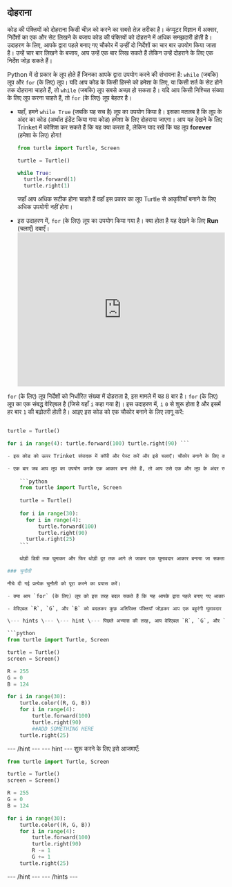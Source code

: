 ## दोहराना

कोड की पंक्तियों को दोहराना किसी चीज़ को करने का सबसे तेज़ तरीका है। कंप्यूटर विज्ञान में अक्सर, निर्देशों का एक और सेट लिखने के बजाय कोड की पंक्तियों को दोहराने में अधिक समझदारी होती है। उदाहरण के लिए, आपके द्वारा पहले बनाए गए चौकोर में उन्हीं दो निर्देशों का चार बार उपयोग किया जाता है। उन्हें चार बार लिखने के बजाय, आप उन्हें एक बार लिख सकते हैं लेकिन उन्हें दोहराने के लिए एक निर्देश जोड़ सकते हैं।

Python में दो प्रकार के लूप होते हैं जिनका आपके द्वारा उपयोग करने की संभावना है: `while` (जबकि) लूप और `for` (के लिए) लूप। यदि आप कोड के किसी हिस्से को हमेशा के लिए, या किसी शर्त के सेट होने तक दोहराना चाहते हैं, तो `while` (जबकि) लूप सबसे अच्छा हो सकता है। यदि आप किसी निश्चित संख्या के लिए लूप करना चाहते हैं, तो `for` (के लिए) लूप बेहतर है।

- यहाँ, हमने `while True` (जबकि यह सच है) लूप का उपयोग किया है। इसका मतलब है कि लूप के अंदर का कोड (अर्थात इंडेंट किया गया कोड) हमेशा के लिए दोहराया जाएगा। आप यह देखने के लिए Trinket में कोशिश कर सकते हैं कि यह क्या करता है, लेकिन याद रखें कि यह लूप **forever** (हमेशा के लिए) होगा!
    
    ```python
    from turtle import Turtle, Screen
    
    turtle = Turtle()
    
    while True:
      turtle.forward(1)
      turtle.right(1)
    ```
    
    जहाँ आप अधिक सटीक होना चाहते हैं वहाँ इस प्रकार का लूप Turtle से आकृतियाँ बनाने के लिए अधिक उपयोगी नहीं होगा।

- इस उदाहरण में, `for` (के लिए) लूप का उपयोग किया गया है। क्या होता है यह देखने के लिए **Run** (चलाएँ) दबाएँ। <iframe src="https://trinket.io/embed/python/b89b6f5457" width="100%" height="356" frameborder="0" marginwidth="0" marginheight="0" allowfullscreen></iframe> 

`for` (के लिए) लूप निर्देशों को निर्धारित संख्या में दोहराता है, इस मामले में यह 8 बार है। `for` (के लिए) लूप का एक संबद्ध वेरिएबल है (जिसे यहाँ `i` कहा गया है)। इस उदाहरण में, `i` `0` से शुरू होता है और इसमें हर बार `1` की बढ़ोतरी होती है। आइए इस कोड को एक चौकोर बनाने के लिए लागू करें:

```python from turtle import Turtle, Screen

turtle = Turtle()

for i in range(4): turtle.forward(100) turtle.right(90) ```

- इस कोड को ऊपर Trinket संपादक में कॉपी और पेस्ट करें और इसे चलाएँ। चौकोर बनाने के लिए कछुए को दो निर्देशों को चार बार दोहराने के लिए कहा गया है।

- एक बार जब आप लूप का उपयोग करके एक आकार बना लेते हैं, तो आप उसे एक और लूप के अंदर रखकर उस आकार को बार-बार दोहरा सकते हैं। घुमावदार रेखाएँ खींचने का यह एक बढ़िया तरीका है। अपने कोड को इस तरह का बनाकर उसे अनुकूल बनाएँ:
    
    ```python
    from turtle import Turtle, Screen
    
    turtle = Turtle()
    
    for i in range(30):
      for i in range(4):
          turtle.forward(100)
          turtle.right(90)
      turtle.right(25)
    ```
    
    थोड़ी डिग्री तक घुमाकर और फिर थोड़ी दूर तक आगे ले जाकर एक घुमावदार आकार बनाया जा सकता है। एक चौकोर बनाने के लिए कोड का खंड एक दूसरे `for` (के लिए) के अंदर है जो इसे 30 बार दोहराता है, एक मोहक घुमावदार आकार बनाने के लिए यह कर्सर को हर बार 25 डिग्री घुमा देता है।

### चुनौती

नीचे दी गई प्रत्येक चुनौती को पूरा करने का प्रयास करें।

- क्या आप `for` (के लिए) लूप को इस तरह बदल सकते हैं कि यह आपके द्वारा पहले बनाए गए आकारों में से किसी का उपयोग करके एक और अधिक दिलचस्प घुमावदार आकार बना दे, जैसे कोई त्रिभुज या सर्कल?

- वेरिएबल `R`, `G`, और `B` को बदलकर कुछ अतिरिक्त पंक्तियाँ जोड़कर आप एक बहुरंगी घुमावदार आकार बना सकते हैं। एक इंद्रधनुषी घुमावदार आकृति तैयार करना शुरू करें।

\--- hints \--- \--- hint \--- पिछले अभ्यास की तरह, आप वेरिएबल `R`, `G`, और `B` में कुछ जोड़ या घटा सकते हैं। \--- /hint \--- \--- hint \--- बस `for` (के लिए) लूप के भीतर वेरिएबल को बदल दें:

```python
from turtle import Turtle, Screen

turtle = Turtle()
screen = Screen()

R = 255
G = 0
B = 124

for i in range(30):
    turtle.color((R, G, B))
    for i in range(4):
        turtle.forward(100)
        turtle.right(90)
        ##ADD SOMETHING HERE
    turtle.right(25)
```

\--- /hint \--- \--- hint \--- शुरू करने के लिए इसे आजमाएँ:

```python
from turtle import Turtle, Screen

turtle = Turtle()
screen = Screen()

R = 255
G = 0
B = 124

for i in range(30):
    turtle.color((R, G, B))
    for i in range(4):
        turtle.forward(100)
        turtle.right(90)
        R -= 1
        G += 1
    turtle.right(25)
```

\--- /hint \--- \--- /hints \---